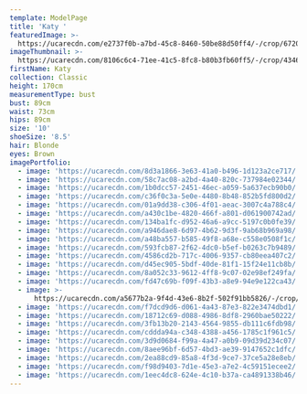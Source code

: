 ```yaml
---
template: ModelPage
title: 'Katy '
featuredImage: >-
  https://ucarecdn.com/e2737f0b-a7bd-45c8-8460-50be88d50ff4/-/crop/6720x4026/0,265/-/preview/
imageThumbnail: >-
  https://ucarecdn.com/8106c6c4-71ee-41c5-8fc8-b80b3fb60ff5/-/crop/4346x6167/0,0/-/preview/
firstName: Katy
collection: Classic
height: 170cm
measurementType: bust
bust: 89cm
waist: 73cm
hips: 89cm
size: '10'
shoeSize: '8.5'
hair: Blonde
eyes: Brown
imagePortfolio:
  - image: 'https://ucarecdn.com/8d3a1866-3e63-41a0-b496-1d123a2ce717/'
  - image: 'https://ucarecdn.com/58c7ac08-a2bd-4a40-820c-737984e02344/'
  - image: 'https://ucarecdn.com/1b0dcc57-2451-46ec-a059-5a637ecb90b0/'
  - image: 'https://ucarecdn.com/c36f0c3a-5e0e-4480-8b48-852b5fd800d2/'
  - image: 'https://ucarecdn.com/01a9dd38-c306-4f01-aeac-3007c4a788c4/'
  - image: 'https://ucarecdn.com/a430c1be-4820-466f-a801-d061900742ad/'
  - image: 'https://ucarecdn.com/134ba1fc-d952-46a6-a9cc-5197c0b0fe39/'
  - image: 'https://ucarecdn.com/a946dae8-6d97-4b62-9d3f-9ab68b969a98/'
  - image: 'https://ucarecdn.com/a48ba557-b585-49f8-a68e-c558e0508f1c/'
  - image: 'https://ucarecdn.com/593fcb87-2f62-4dc0-b5ef-b0263c7b9489/'
  - image: 'https://ucarecdn.com/4586cd2b-717c-4006-9357-cb80eea407c2/'
  - image: 'https://ucarecdn.com/d45ec905-5bdf-40de-81f1-15f24e11cb8b/'
  - image: 'https://ucarecdn.com/8a052c33-9612-4ff8-9c07-02e98ef249fa/'
  - image: 'https://ucarecdn.com/fd47c69b-f09f-43b3-a8e9-94e9e122ca43/'
  - image: >-
      https://ucarecdn.com/a5677b2a-9f4d-43e6-8b2f-502f91bb5826/-/crop/1242x994/0,622/-/preview/
  - image: 'https://ucarecdn.com/f7dcd9d6-d061-4a43-87e3-822e3474dbd1/'
  - image: 'https://ucarecdn.com/18712c69-d088-4986-8df8-2960bae50222/'
  - image: 'https://ucarecdn.com/3fb13b20-2143-4564-9855-db111c6fdb98/'
  - image: 'https://ucarecdn.com/cddda94a-c348-4388-a456-1785c1f961c5/'
  - image: 'https://ucarecdn.com/3d9d0684-f99a-4a47-a0b9-09d39d234c07/'
  - image: 'https://ucarecdn.com/8aee96bf-6d57-4bd3-ae39-9147652c1dfc/'
  - image: 'https://ucarecdn.com/2ea88cd9-85a8-4f3d-9ce7-37ce5a28e8eb/'
  - image: 'https://ucarecdn.com/f98d9403-7d1e-45e3-a7e2-4c59151ecee2/'
  - image: 'https://ucarecdn.com/1eec4dc8-624e-4c10-b37a-ca4891338b46/'
---
```


